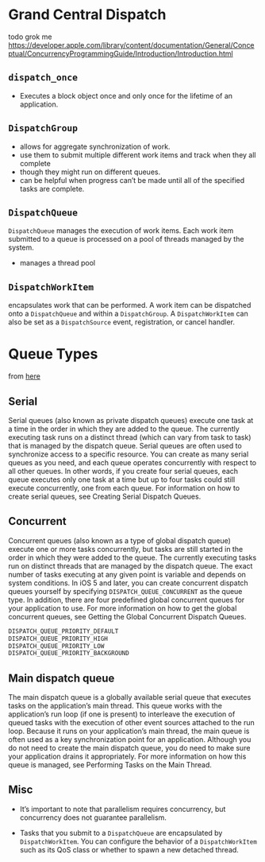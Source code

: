 # Grand Central Dispatch

todo grok me https://developer.apple.com/library/content/documentation/General/Conceptual/ConcurrencyProgrammingGuide/Introduction/Introduction.html

## `dispatch_once`
* Executes a block object once and only once for the lifetime of an application.

## `DispatchGroup`

* allows for aggregate synchronization of work.
* use them to submit multiple different work items and track when they all complete
* though they might run on different queues.
* can be helpful when progress can’t be made until all of the specified tasks are complete.

## `DispatchQueue`

`DispatchQueue` manages the execution of work items. Each work item submitted to a
queue is processed on a pool of threads managed by the system.

* manages a thread pool

## `DispatchWorkItem`
encapsulates work that can be performed. A work item can be
dispatched onto a `DispatchQueue` and within a `DispatchGroup`. A
`DispatchWorkItem` can also be set as a `DispatchSource` event, registration, or
cancel handler.

# Queue Types

from [here](https://developer.apple.com/library/content/documentation/General/Conceptual/ConcurrencyProgrammingGuide/OperationQueues/OperationQueues.html#//apple_ref/doc/uid/TP40008091-CH102-SW2)

## Serial
Serial queues (also known as private dispatch queues) execute one task at a time
in the order in which they are added to the queue. The currently executing task
runs on a distinct thread (which can vary from task to task) that is managed by
the dispatch queue. Serial queues are often used to synchronize access to a
specific resource. You can create as many serial queues as you need, and each
queue operates concurrently with respect to all other queues. In other words, if
you create four serial queues, each queue executes only one task at a time but
up to four tasks could still execute concurrently, one from each queue. For
information on how to create serial queues, see Creating Serial Dispatch Queues.

## Concurrent
Concurrent queues (also known as a type of global dispatch queue) execute one or
more tasks concurrently, but tasks are still started in the order in which they
were added to the queue. The currently executing tasks run on distinct threads
that are managed by the dispatch queue. The exact number of tasks executing at
any given point is variable and depends on system conditions. In iOS 5 and
later, you can create concurrent dispatch queues yourself by specifying
`DISPATCH_QUEUE_CONCURRENT` as the queue type. In addition, there are four
predefined global concurrent queues for your application to use. For more
information on how to get the global concurrent queues, see Getting the Global
Concurrent Dispatch Queues.

```swift
DISPATCH_QUEUE_PRIORITY_DEFAULT
DISPATCH_QUEUE_PRIORITY_HIGH
DISPATCH_QUEUE_PRIORITY_LOW
DISPATCH_QUEUE_PRIORITY_BACKGROUND
```

## Main dispatch queue
The main dispatch queue is a globally available serial queue that executes tasks
on the application’s main thread. This queue works with the application’s run
loop (if one is present) to interleave the execution of queued tasks with the
execution of other event sources attached to the run loop. Because it runs on
your application’s main thread, the main queue is often used as a key
synchronization point for an application. Although you do not need to create the
main dispatch queue, you do need to make sure your application drains it
appropriately. For more information on how this queue is managed, see Performing
Tasks on the Main Thread.

## Misc
* It’s important to note that parallelism requires concurrency, but concurrency
does not guarantee parallelism.

* Tasks that you submit to a `DispatchQueue` are encapsulated by `DispatchWorkItem`.
You can configure the behavior of a `DispatchWorkItem` such as its QoS class or
whether to spawn a new detached thread.
